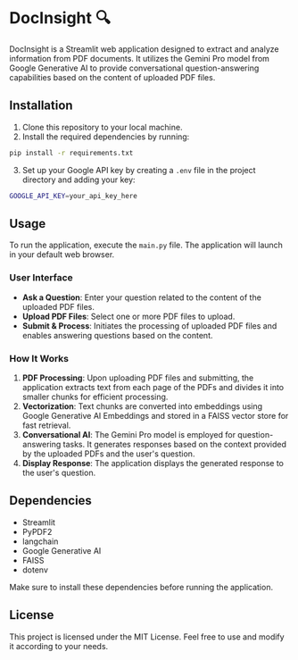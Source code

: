 # DocInsight 🔍

DocInsight is a Streamlit web application designed to extract and analyze information from PDF documents. It utilizes the Gemini Pro model from Google Generative AI to provide conversational question-answering capabilities based on the content of uploaded PDF files.

## Installation

1. Clone this repository to your local machine.
2. Install the required dependencies by running:
```bash
pip install -r requirements.txt
```
3. Set up your Google API key by creating a `.env` file in the project directory and adding your key:
```bash
GOOGLE_API_KEY=your_api_key_here
```

## Usage

To run the application, execute the `main.py` file. The application will launch in your default web browser.

### User Interface

- **Ask a Question**: Enter your question related to the content of the uploaded PDF files.
- **Upload PDF Files**: Select one or more PDF files to upload.
- **Submit & Process**: Initiates the processing of uploaded PDF files and enables answering questions based on the content.

### How It Works

1. **PDF Processing**: Upon uploading PDF files and submitting, the application extracts text from each page of the PDFs and divides it into smaller chunks for efficient processing.
2. **Vectorization**: Text chunks are converted into embeddings using Google Generative AI Embeddings and stored in a FAISS vector store for fast retrieval.
3. **Conversational AI**: The Gemini Pro model is employed for question-answering tasks. It generates responses based on the context provided by the uploaded PDFs and the user's question.
4. **Display Response**: The application displays the generated response to the user's question.

## Dependencies

- Streamlit
- PyPDF2
- langchain
- Google Generative AI
- FAISS
- dotenv

Make sure to install these dependencies before running the application.

## License

This project is licensed under the MIT License. Feel free to use and modify it according to your needs.